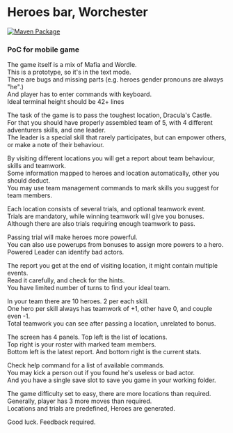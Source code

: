 # Heroes bar, Worchester

[![Maven Package](https://github.com/mcseemz/heroes-diner/actions/workflows/maven-publish.yml/badge.svg)](https://github.com/mcseemz/heroes-diner/actions/workflows/maven-publish.yml)

### PoC for mobile game

The game itself is a mix of Mafia and Wordle.<br>
This is a prototype, so it's in the text mode.<br>
There are bugs and missing parts (e.g. heroes gender pronouns are always "he".)<br>
And player has to enter commands with keyboard.<br>
Ideal terminal height should be 42+ lines<br>

The task of the game is to pass the toughest location, Dracula's Castle.<br>
For that you should have properly assembled team of 5, with 4 different adventurers skills, and one leader.<br>
The leader is a special skill that rarely participates, but can empower others, or make a note of their behaviour.<br>

By visiting different locations you will get a report about team behaviour, skills and teamwork.<br>
Some information mapped to heroes and location automatically, other you should deduct.<br>
You may use team management commands to mark skills you suggest for team members.<br>

Each location consists of several trials, and optional teamwork event.<br>
Trials are mandatory, while winning teamwork will give you bonuses.<br>
Although there are also trials requiring enough teamwork to pass.<br>

Passing trial will make heroes more powerful.<br>
You can also use powerups from bonuses to assign more powers to a hero.<br>
Powered Leader can identify bad actors.<br>

The report you get at the end of visiting location, it might contain multiple events.<br>
Read it carefully, and check for the hints.<br>
You have limited number of turns to find your ideal team.<br>

In your team there are 10 heroes. 2 per each skill.<br>
One hero per skill always has teamwork of +1, other have 0, and couple even -1.<br>
Total teamwork you can see after passing a location, unrelated to bonus.<br>

The screen has 4 panels. Top left is the list of locations.<br>
Top right is your roster with marked team members.<br>
Bottom left is the latest report. And bottom right is the current stats.<br>

Check help command for a list of available commands.<br>
You may kick a person out if you found he's useless or bad actor.<br>
And you have a single save slot to save you game in your working folder.<br>

The game difficulty set to easy, there are more locations than required. Generally, player has 3 more moves than required.<br> 
Locations and trials are predefined, Heroes are generated. 

Good luck.
Feedback required.
